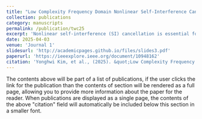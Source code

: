 ```yaml
---
title: "Low Complexity Frequency Domain Nonlinear Self-Interference Cancellation for Flexible Duplex"
collection: publications
category: manuscripts
permalink: /publication/twc25
excerpt: 'Nonlinear self-interference (SI) cancellation is essential for mitigating the impact of transmitter-side nonlinearity on overall SI cancellation performance in flexible duplex systems, including in-band full-duplex (IBFD) and sub-band full-duplex (SBFD).'
date: 2025-04-03
venue: 'Journal 1'
slidesurl: 'http://academicpages.github.io/files/slides3.pdf'
paperurl: 'https://ieeexplore.ieee.org/document/10948162'
citation: 'Yonghwi Kim, et al., (2025). &quot;Low Complexity Frequency Domain Nonlinear Self-Interference Cancellation for Flexible Duplex.&quot; <i>IEEE Trans. Wirel. Comm.</i>. (Early Access).'
---
```


The contents above will be part of a list of publications, if the user clicks the link for the publication than the contents of section will be rendered as a full page, allowing you to provide more information about the paper for the reader. When publications are displayed as a single page, the contents of the above "citation" field will automatically be included below this section in a smaller font.
